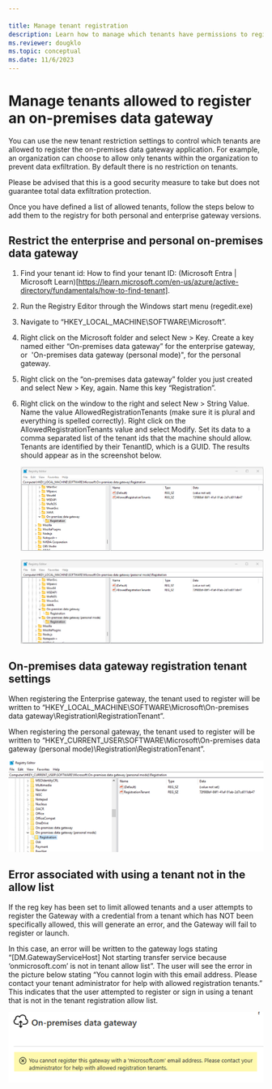 ```yaml
---

title: Manage tenant registration 
description: Learn how to manage which tenants have permissions to register an on-premises data gateway.
ms.reviewer: dougklo
ms.topic: conceptual
ms.date: 11/6/2023
---
```


# Manage tenants allowed to register an on-premises data gateway

You can use the new tenant restriction settings to control which tenants are allowed to register the on-premises data gateway application. For example, an organization can choose to allow only tenants within the organization to prevent data exfiltration. By default there is no restriction on tenants.

Please be advised that this is a good security measure to take but does not guarantee total data exfiltration protection.

Once you have defined a list of allowed tenants, follow the steps below to add them to the registry for both personal and enterprise gateway versions.

## Restrict the enterprise and personal on-premises data gateway

1. Find your tenant id: How to find your tenant ID: (Microsoft Entra | Microsoft Learn)[https://learn.microsoft.com/en-us/azure/active-directory/fundamentals/how-to-find-tenant].
2. Run the Registry Editor through the Windows start menu (regedit.exe)
3. Navigate to “HKEY_LOCAL_MACHINE\SOFTWARE\Microsoft”.
4. Right click on the Microsoft folder and select New > Key. Create a key named either “On-premises data gateway” for the enterprise gateway, or  'On-premises data gateway (personal mode)", for the personal gateway.
5. Right click on the “on-premises data gateway” folder you just created and select New > Key, again. Name this key “Registration”.
6. Right click on the window to the right and select New > String Value. Name the value AllowedRegistrationTenants (make sure it is plural and everything is spelled correctly). Right click on the AllowedRegistrationTenants value and select Modify. Set its data to a comma separated list of the tenant ids that the machine should allow. Tenants are identified by their TenantID, which is a GUID. The results should appear as in the screenshot below.

   ![Image of the registry editor with required keys added for enterprise gateway.](media/service-gateway-tenant-registration/enterprise-tenant-registration.png)

   ![Image of the registry editor with required keys added for personal gateway.](media/service-gateway-tenant-registration/personal-tenant-registration.png)

## On-premises data gateway registration tenant settings

When registering the Enterprise gateway, the tenant used to register will be written to “HKEY_LOCAL_MACHINE\SOFTWARE\Microsoft\On-premises data gateway\Registration\RegistrationTenant”.

When registering the personal gateway, the tenant used to register will be written to “HKEY_CURRENT_USER\SOFTWARE\Microsoft\On-premises data gateway (personal mode)\Registration\RegistrationTenant”.

   ![Image of the registry editor with key of tenant used to register the gateway.](media/service-gateway-tenant-registration/tenant-registration-tenant-used.png)

## Error associated with using a tenant not in the allow list

If the reg key has been set to limit allowed tenants and a user attempts to register the Gateway with a credential from a tenant which has NOT been specifically allowed, this will generate an error, and the Gateway will fail to register or launch.

In this case, an error will be written to the gateway logs stating “[DM.GatewayServiceHost] Not starting transfer service because ‘onmicrosoft.com’ is not in tenant allow list”. The user will see the error in the picture below stating “You cannot login with this email address. Please contact your tenant administrator for help with allowed registration tenants.” This indicates that the user attempted to register or sign in using a tenant that is not in the tenant registration allow list.

   ![Image of the error shown when using a tenant not in the registry to register the gateway.](media/service-gateway-tenant-registration/tenant-registration-error.png)